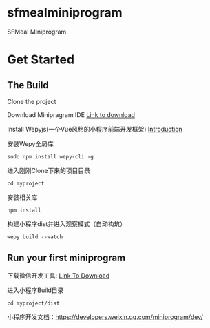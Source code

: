 # sfmealminiprogram
SFMeal Miniprogram

# Get Started

## The Build

Clone the project

Download Minipragram IDE  [Link to download](https://www.egret.com/products/wing.html)

Install Wepyjs(一个Vue风格的小程序前端开发框架) [Introduction](https://tencent.github.io/wepy/document.html#/?id=wepy%E9%A1%B9%E7%9B%AE%E7%9A%84%E5%88%9B%E5%BB%BA%E4%B8%8E%E4%BD%BF%E7%94%A8)

安装Wepy全局库
```
sudo npm install wepy-cli -g
```
进入刚刚Clone下来的项目目录
```
cd myproject
```
安装相关库
```
npm install
```
构建小程序dist并进入观察模式（自动构筑）
```
wepy build --watch
```

## Run your first miniprogram

下载微信开发工具: [Link To Download](https://developers.weixin.qq.com/miniprogram/dev/devtools/download.html)

进入小程序Build目录
```
cd myproject/dist
```

小程序开发文档：https://developers.weixin.qq.com/miniprogram/dev/
